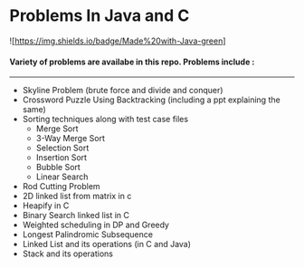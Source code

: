 # Problems In Java and C
![https://img.shields.io/badge/Made%20with-Java-green]
#### Variety of problems are availabe in this repo. Problems include : <br>
---
* Skyline Problem (brute force and divide and conquer)
* Crossword Puzzle Using Backtracking (including a ppt explaining the same)
* Sorting techniques along with test case files
   * Merge Sort
   * 3-Way Merge Sort
   * Selection Sort
   * Insertion Sort
   * Bubble Sort
   * Linear Search
* Rod Cutting Problem
* 2D linked list from matrix in c
* Heapify in C
* Binary Search linked list in C
* Weighted scheduling in DP and Greedy
* Longest Palindromic Subsequence
* Linked List and its operations (in C and Java)
* Stack and its operations

